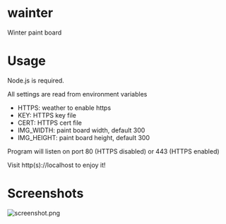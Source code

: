 # wainter
Winter paint board

# Usage

Node.js is required.

All settings are read from environment variables
- HTTPS: weather to enable https
- KEY: HTTPS key file
- CERT: HTTPS cert file
- IMG_WIDTH: paint board width, default 300
- IMG_HEIGHT: paint board height, default 300

Program will listen on port 80 (HTTPS disabled) or 443 (HTTPS enabled)

Visit http(s)://localhost to enjoy it!

# Screenshots

![screenshot.png](https://i.loli.net/2018/12/31/5c2a18caba64e.png)
